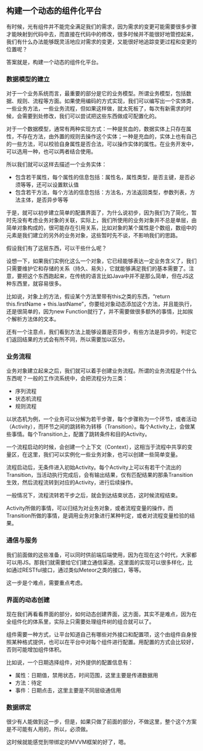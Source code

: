 ## 构建一个动态的组件化平台

有时候，光有组件并不能完全满足我们的需求，因为需求的变更可能需要很多步骤才能映射到代码中去，而直接在代码中的修改，很多时候并不能很好地管控起来，我们有什么办法能够既灵活地应对需求的变更，又能很好地追踪变更过程和变更的位置呢？

答案就是，构建一个动态的组件化平台。

### 数据模型的建立

对于一个业务系统而言，最重要的部分是它的业务模型。所谓业务模型，包括数据、规则、流程等方面。如果使用编码的方式实现，我们可以编写出一个实体类，一些业务方法，一些业务流程，但如果这样做，就太死板了，每次有新需求的时候，会需要到处修改，我们可以尝试把这些东西做成可配置化的。

对于一个数据模型，通常有两种实现方式：一种是贫血的，数据实体上只存在属性，不存在方法，由外置的规则去操作这个实体；一种是充血的，实体上也有自己的一些方法，可以校验自身属性是否合法，可以操作实体的属性。在业务开发中，可以选用一种，也可以两者结合使用。

所以我们就可以这样去描述一个业务实体：

- 包含若干属性，每个属性的信息包括：属性名，属性类型，是否主键，是否必须等等，还可以设置默认值
- 包含若干方法，每个方法的信息包括：方法名，方法返回类型，参数列表，方法主体，是否异步等等

于是，就可以初步建立简单的配置界面了，为什么说初步，因为我们为了简化，暂时先没有考虑业务对象的关联，实际上，我们所使用的业务对象并不总是单层，由简单对象构成的，很可能存在引用关系，比如对象的某个属性是个数组，数组中的元素是我们建立的另外的业务对象，这些暂时先不谈，不影响我们的思路。

假设我们有了这层东西，可以干些什么呢？

设想一下，如果我们实例化这么一个对象，它已经能够表达一定业务含义了，我们只需要维护它和存储的关系（持久、易失），它就能够满足我们的基本需要了。注意，要把这个东西跑起来，在传统的语言比如Java中并不是那么简单，但在JS这种东西里，就容易很多。

比如说，对象上的方法，假设某个方法里带有this之类的东西，“return this.firstName + this.lastName”，你要给对象动态添加这个方法，并且能执行，还是很简单的，因为new Function就行了，并不需要做很多额外的事情，比如挨个解析方法体的文本。

还有一个注意点，我们看到方法上能够设置是否异步，有些方法是异步的，判定它们返回结果的方式会有所不同，所以需要加以区分。

### 业务流程

业务对象建立起来之后，我们就可以着手创建业务流程。所谓的业务流程是个什么东西呢？一般的工作流系统中，会把流程分为三类：

- 序列流程
- 状态机流程
- 规则流程

以状态机为例，一个业务可以分解为若干步骤，每个步骤称为一个环节，或者活动（Activity），而环节之间的跳转称为转移（Transition）。每个Activity上，会做某些事情。每个Transition上，配置了跳转条件和目的Activity。

一个流程启动的时候，会创建一个上下文（Context），这相当于流程中共享的变量区，在这里，我们可以实例化一些业务对象，也可以创建一些简单变量。

流程启动后，无条件进入初始Activity。每个Activity上可以有若干个流出的Transition，当活动执行完成后，会有输出结果，仅有匹配结果的那条Transition生效，然后流程流转到对应的Activity，进行后续操作。

一般情况下，流程流转若干步之后，就会到达结束状态，这时候流程结束。

Activity所做的事情，可以归结为对业务对象，或者流程变量的操作，而Transition所做的事情，是调用业务对象进行某种判定，或者对流程变量检验的结果。

### 通信与服务

我们前面做的这些准备，可以同时供前端后端使用，因为在现在这个时代，大家都可以用JS。那我们就需要给它们建立通信渠道。这里面的实现可以很多样化，比如通过RESTful接口，通过类似Meteor之类的接口，等等。

这一步是个难点，需要重点考虑。

### 界面的动态创建

现在我们再看看界面的部分，如何动态创建界面，这方面，其实不是难点，因为在全组件化的体系里，实际上只需要处理组件树的组合就可以了。

组件需要一种方式，让平台知道自己有哪些对外接口和配置项，这个由组件自身按照某种格式提供，也可以在平台中对每个组件进行配置。用配置的方式会比较好，否则可能增加组件体积。

比如说，一个日期选择组件，对外提供的配置信息有：

- 属性：日期值，禁用状态，时间范围，这里主要是传递数据用
- 方法：待定
- 事件：日期点击，这里主要是不同层级通信用

### 数据绑定

很少有人能做到这一步，但是，如果只做了前面的部分，不做这里，整个这个方案是不可能有人用的，所以，必须做。

这时候就能感觉到带绑定的MVVM框架的好了，嗯。